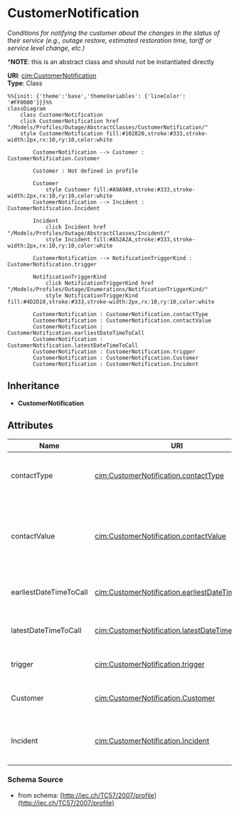 # CustomerNotification

_Conditions for notifying the customer about the changes in the status of their service (e.g., outage restore, estimated restoration time, tariff or service level change, etc.)_

*__NOTE__: this is an abstract class and should not be instantiated directly

**URI**: [cim:CustomerNotification](http://iec.ch/TC57/CIM100#CustomerNotification)<br />
**Type**: Class

```mermaid
%%{init: {'theme':'base','themeVariables': {'lineColor': '#FF0000'}}}%%
classDiagram
    class CustomerNotification
    click CustomerNotification href "/Models/Profiles/Outage/AbstractClasses/CustomerNotification/"
    style CustomerNotification fill:#102820,stroke:#333,stroke-width:2px,rx:10,ry:10,color:white

        CustomerNotification --> Customer : CustomerNotification.Customer

        Customer : Not defined in profile

        Customer
            style Customer fill:#A9A9A9,stroke:#333,stroke-width:2px,rx:10,ry:10,color:white
        CustomerNotification --> Incident : CustomerNotification.Incident

        Incident
            click Incident href "/Models/Profiles/Outage/AbstractClasses/Incident/"
            style Incident fill:#A52A2A,stroke:#333,stroke-width:2px,rx:10,ry:10,color:white

        CustomerNotification --> NotificationTriggerKind : CustomerNotification.trigger

        NotificationTriggerKind
            click NotificationTriggerKind href "/Models/Profiles/Outage/Enumerations/NotificationTriggerKind/"
            style NotificationTriggerKind fill:#4D2D18,stroke:#333,stroke-width:2px,rx:10,ry:10,color:white

        CustomerNotification : CustomerNotification.contactType
        CustomerNotification : CustomerNotification.contactValue
        CustomerNotification : CustomerNotification.earliestDateTimeToCall
        CustomerNotification : CustomerNotification.latestDateTimeToCall
        CustomerNotification : CustomerNotification.trigger
        CustomerNotification : CustomerNotification.Customer
        CustomerNotification : CustomerNotification.Incident
```

## Inheritance
* **CustomerNotification**

## Attributes
| Name | URI | Cardinality and Range | Description | Inheritance |
| ---  | --- | --- | --- | --- |
| contactType | [cim:CustomerNotification.contactType](http://iec.ch/TC57/CIM100#CustomerNotification.contactType) | 0..1 string | Type of contact (e.g., phone, email, etc.). | direct |
| contactValue | [cim:CustomerNotification.contactValue](http://iec.ch/TC57/CIM100#CustomerNotification.contactValue) | 0..1 string | Value of contact type (e.g., phone number, email address, etc.). | direct |
| earliestDateTimeToCall | [cim:CustomerNotification.earliestDateTimeToCall](http://iec.ch/TC57/CIM100#CustomerNotification.earliestDateTimeToCall) | 0..1 datetime | Earliest date time to call the customer. | direct |
| latestDateTimeToCall | [cim:CustomerNotification.latestDateTimeToCall](http://iec.ch/TC57/CIM100#CustomerNotification.latestDateTimeToCall) | 0..1 datetime | Latest date time to call the customer. | direct |
| trigger | [cim:CustomerNotification.trigger](http://iec.ch/TC57/CIM100#CustomerNotification.trigger) | 0..1 NotificationTriggerKind | Trigger for this notification. | direct |
| Customer | [cim:CustomerNotification.Customer](http://iec.ch/TC57/CIM100#CustomerNotification.Customer) | 0..1 Customer | Customer requiring this notification. | direct |
| Incident | [cim:CustomerNotification.Incident](http://iec.ch/TC57/CIM100#CustomerNotification.Incident) | 0..1 Incident | Incident as a subject of this customer notification. | direct |

### Schema Source
* from schema: [http://iec.ch/TC57/2007/profile](http://iec.ch/TC57/2007/profile)

